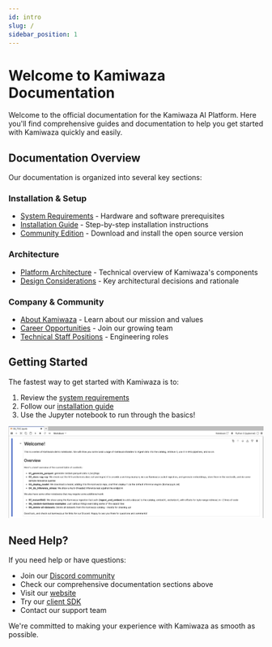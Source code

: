 ```yaml
---
id: intro
slug: /
sidebar_position: 1
---
```


# Welcome to Kamiwaza Documentation

Welcome to the official documentation for the Kamiwaza AI Platform. Here you'll find comprehensive guides and documentation to help you get started with Kamiwaza quickly and easily.

## Documentation Overview

Our documentation is organized into several key sections:

### Installation & Setup
- [System Requirements](installation/system_requirements_updates.md) - Hardware and software prerequisites
- [Installation Guide](installation/installation_process.md) - Step-by-step installation instructions
- [Community Edition](https://github.com/kamiwaza-ai/kamiwaza-community-edition) - Download and install the open source version

### Architecture
- [Platform Architecture](architecture/architecture.mmd) - Technical overview of Kamiwaza's components
- [Design Considerations](architecture/considerations.md) - Key architectural decisions and rationale

### Company & Community
- [About Kamiwaza](company/kamiwaza.md) - Learn about our mission and values
- [Career Opportunities](company/jobs.md) - Join our growing team
- [Technical Staff Positions](company/mts.md) - Engineering roles

## Getting Started

The fastest way to get started with Kamiwaza is to:

1. Review the [system requirements](installation/system_requirements_updates.md)
2. Follow our [installation guide](installation/installation_process.md)
3. Use the Jupyter notebook to run through the basics!

![00_notebook_index.png](/img/00_notebook_index.png)

## Need Help?

If you need help or have questions:

- Join our [Discord community](https://discord.gg/cVGBS5rD2U)
- Check our comprehensive documentation sections above
- Visit our [website](https://www.kamiwaza.ai/community)
- Try our [client SDK](https://github.com/kamiwaza-ai/kamiwaza-sdk)
- Contact our support team

We're committed to making your experience with Kamiwaza as smooth as possible.

